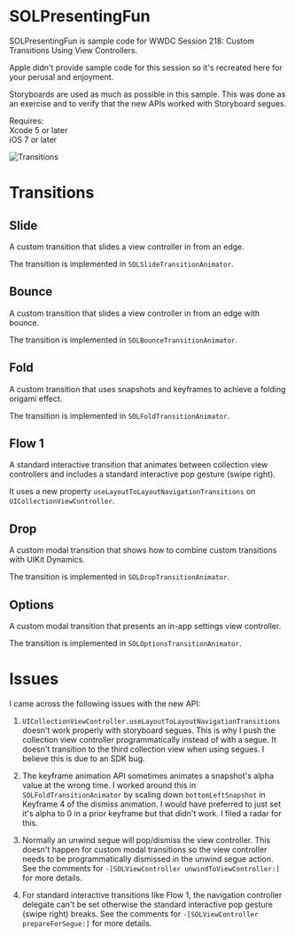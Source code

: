 SOLPresentingFun
================

SOLPresentingFun is sample code for WWDC Session 218: Custom Transitions Using View Controllers.

Apple didn't provide sample code for this session so it's recreated here for your perusal and enjoyment.

Storyboards are used as much as possible in this sample. This was done as an exercise and to verify that the new APIs worked with Storyboard segues.

Requires:  
Xcode 5 or later  
iOS 7 or later

<img src="https://raw.github.com/soleares/SOLPresentingFun/assets/main.png" alt="Transitions" title="Transitions">

# Transitions

## Slide

A custom transition that slides a view controller in from an edge.

The transition is implemented in `SOLSlideTransitionAnimator`.

## Bounce
A custom transition that slides a view controller in from an edge with bounce.

The transition is implemented in `SOLBounceTransitionAnimator`. 

## Fold
A custom transition that uses snapshots and keyframes to achieve a folding origami effect. 

The transition is implemented in `SOLFoldTransitionAnimator`. 

## Flow 1

A standard interactive transition that animates between collection view controllers and includes a standard interactive pop gesture (swipe right).

It uses a new property `useLayoutToLayoutNavigationTransitions` on `UICollectionViewController`.

## Drop
A custom modal transition that shows how to combine custom transitions with UIKit Dynamics.

The transition is implemented in `SOLDropTransitionAnimator`. 


## Options
A custom modal transition that presents an in-app settings view controller.

The transition is implemented in `SOLOptionsTransitionAnimator`.


# Issues

I came across the following issues with the new API:

1. `UICollectionViewController.useLayoutToLayoutNavigationTransitions` doesn't work properly with storyboard segues. This is why I push the collection view controller programmatically instead of with a segue. It doesn't transition to the third collection view when using segues. I believe this is due to an SDK bug.

2. The keyframe animation API sometimes animates a snapshot's alpha value at the wrong time. I worked around this in `SOLFoldTransitionAnimator` by scaling down `bottomLeftSnapshot` in Keyframe 4 of the dismiss animation. I would have preferred to just set it's alpha to 0 in a prior keyframe but that didn't work. I filed a radar for this.

3. Normally an unwind segue will pop/dismiss the view controller. This doesn't happen 
 for custom modal transitions so the view controller needs to be programmatically dismissed in the unwind segue action. See the comments for `-[SOLViewController unwindToViewController:]` for more details.
 
4. For standard interactive transitions like Flow 1, the navigation controller delegate can't be set otherwise the standard interactive pop gesture (swipe right) breaks. See the comments for `-[SOLViewController prepareForSegue:]` for more details.
